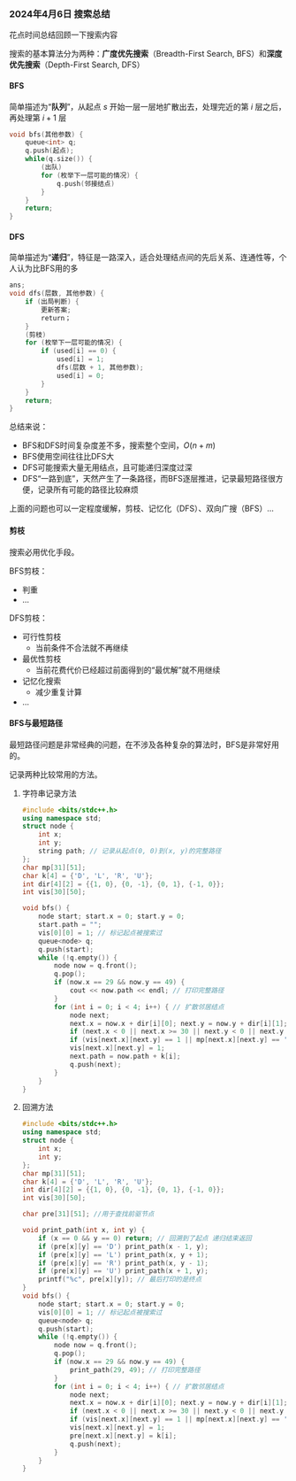 ### 2024年4月6日 搜索总结

花点时间总结回顾一下搜索内容

搜索的基本算法分为两种：**广度优先搜索**（Breadth-First Search, BFS）和**深度优先搜索**（Depth-First Search, DFS）

#### BFS

简单描述为“**队列**”，从起点 $s$ 开始一层一层地扩散出去，处理完近的第 $i$ 层之后，再处理第 $i + 1$​ 层

```c++
void bfs(其他参数) {
    queue<int> q;
    q.push(起点);
    while(q.size()) {
        (出队)
        for (枚举下一层可能的情况) {
            q.push(邻接结点)
        }
    }
    return;
}
```

#### DFS

简单描述为“**递归**”，特征是一路深入，适合处理结点间的先后关系、连通性等，个人认为比BFS用的多

```c++
ans;
void dfs(层数, 其他参数) {
    if (出局判断) {
        更新答案;
        return；
    }
    (剪枝)
    for (枚举下一层可能的情况) {
        if (used[i] == 0) {
            used[i] = 1;
            dfs(层数 + 1, 其他参数);
            used[i] = 0;
        }
    }
    return;
}
```

总结来说：

- BFS和DFS时间复杂度差不多，搜索整个空间，$O(n + m)$
- BFS使用空间往往比DFS大
- DFS可能搜索大量无用结点，且可能递归深度过深
- DFS“一路到底”，天然产生了一条路径，而BFS逐层推进，记录最短路径很方便，记录所有可能的路径比较麻烦

上面的问题也可以一定程度缓解，剪枝、记忆化（DFS）、双向广搜（BFS）$\dots$

#### 剪枝

搜索必用优化手段。

BFS剪枝：

- 判重
- $\dots$

DFS剪枝：

- 可行性剪枝
  - 当前条件不合法就不再继续
- 最优性剪枝
  - 当前花费代价已经超过前面得到的“最优解”就不用继续
- 记忆化搜索
  - 减少重复计算
- $\dots$

#### BFS与最短路径

最短路径问题是非常经典的问题，在不涉及各种复杂的算法时，BFS是非常好用的。

记录两种比较常用的方法。

1. 字符串记录方法

   ```c++
   #include <bits/stdc++.h>
   using namespace std;
   struct node {
       int x;
       int y;
       string path; // 记录从起点(0, 0)到(x, y)的完整路径
   };
   char mp[31][51];
   char k[4] = {'D', 'L', 'R', 'U'};
   int dir[4][2] = {{1, 0}, {0, -1}, {0, 1}, {-1, 0}};
   int vis[30][50];
   
   void bfs() {
       node start; start.x = 0; start.y = 0;
       start.path = "";
       vis[0][0] = 1; // 标记起点被搜索过
       queue<node> q;
       q.push(start);
       while (!q.empty()) {
           node now = q.front();
           q.pop();
           if (now.x == 29 && now.y == 49) {
               cout << now.path << endl; // 打印完整路径
           }
           for (int i = 0; i < 4; i++) { // 扩散邻居结点
               node next;
               next.x = now.x + dir[i][0]; next.y = now.y + dir[i][1];
               if (next.x < 0 || next.x >= 30 || next.y < 0 || next.y >= 50) continue; // 越界
               if (vis[next.x][next.y] == 1 || mp[next.x][next.y] == '1') continue; // 已搜索/是障碍
               vis[next.x][next.y] = 1;
               next.path = now.path + k[i];
               q.push(next);
           }
       }
   }
   ```

2. 回溯方法

   ```c++
   #include <bits/stdc++.h>
   using namespace std;
   struct node {
       int x;
       int y;
   };
   char mp[31][51];
   char k[4] = {'D', 'L', 'R', 'U'};
   int dir[4][2] = {{1, 0}, {0, -1}, {0, 1}, {-1, 0}};
   int vis[30][50];
   
   char pre[31][51]; //用于查找前驱节点
   
   void print_path(int x, int y) {
       if (x == 0 && y == 0) return; // 回溯到了起点 递归结束返回
       if (pre[x][y] == 'D') print_path(x - 1, y);
       if (pre[x][y] == 'L') print_path(x, y + 1);
       if (pre[x][y] == 'R') print_path(x, y - 1);
       if (pre[x][y] == 'U') print_path(x + 1, y);
       printf("%c", pre[x][y]); // 最后打印的是终点
   }
   void bfs() {
       node start; start.x = 0; start.y = 0;
       vis[0][0] = 1; // 标记起点被搜索过
       queue<node> q;
       q.push(start);
       while (!q.empty()) {
           node now = q.front();
           q.pop();
           if (now.x == 29 && now.y == 49) {
               print_path(29, 49); // 打印完整路径
           }
           for (int i = 0; i < 4; i++) { // 扩散邻居结点
               node next;
               next.x = now.x + dir[i][0]; next.y = now.y + dir[i][1];
               if (next.x < 0 || next.x >= 30 || next.y < 0 || next.y >= 50) continue; // 越界
               if (vis[next.x][next.y] == 1 || mp[next.x][next.y] == '1') continue; // 已搜索/是障碍
               vis[next.x][next.y] = 1;
               pre[next.x][next.y] = k[i];
               q.push(next);
           }
       }
   }
   ```

   